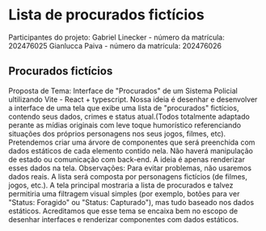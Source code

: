 # Lista de procurados fictícios

Participantes do projeto: Gabriel Linecker - número da matrícula: 202476025
                          Gianlucca Paiva - número da matrícula: 202476026

## Procurados fictícios
Proposta de Tema: Interface de "Procurados" de um Sistema Policial ultilizando Vite - React + typescript.
Nossa ideia é desenhar e desenvolver a interface de uma tela que exibe uma lista de "procurados" fictícios, contendo seus dados, crimes e status atual.(Todos totalmente adaptado perante as mídias originais com leve toque humorístico referenciando situações dos próprios personagens nos seus jogos, filmes, etc).
Pretendemos criar uma árvore de componentes que será preenchida com dados estáticos de cada elemento contido nela.
Não haverá manipulação de estado ou comunicação com back-end. A ideia é apenas renderizar esses dados na tela.
Observações: 
Para evitar problemas, não usaremos dados reais. A lista será composta por personagens fictícios (de filmes, jogos, etc.).
A tela principal mostraria a lista de procurados e talvez permitiria uma filtragem visual simples (por exemplo, botões para ver "Status: Foragido" ou "Status: Capturado"), mas tudo baseado nos dados estáticos.
Acreditamos que esse tema se encaixa bem no escopo de desenhar interfaces e renderizar componentes com dados estáticos.
